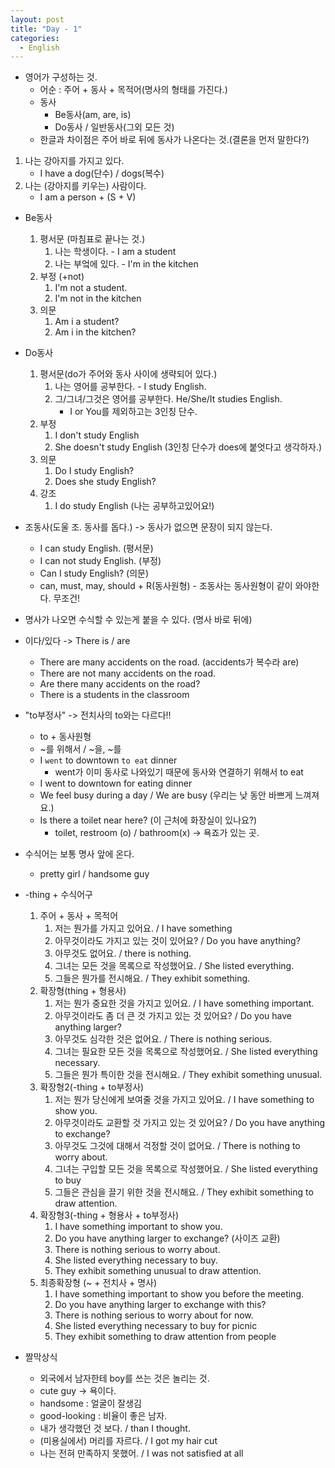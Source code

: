 ```yaml
---
layout: post
title: "Day - 1"
categories:
  - English
---
```


* 영어가 구성하는 것.
  * 어순 : 주어 + 동사 + 목적어(명사의 형태를 가진다.)
  * 동사
    * Be동사(am, are, is)
    * Do동사 / 일반동사(그외 모든 것)
  * 한글과 차이점은 주어 바로 뒤에 동사가 나온다는 것.(결론을 먼저 말한다?)

1. 나는 강아지를 가지고 있다.
    * I have a dog(단수) / dogs(복수)
2. 나는 (강아지를 키우는) 사람이다.
    * I am a person + (S + V)


* Be동사
  1. 평서문 (마침표로 끝나는 것.)
      1. 나는 학생이다. - I am a student
      2. 나는 부엌에 있다. - I'm in the kitchen
  2. 부정 (+not)
      1. I'm not a student.
      2. I'm not in the kitchen
  3. 의문
      1. Am i a student?
      2. Am i in the kitchen?


* Do동사
  1. 평서문(do가 주어와 동사 사이에 생략되어 있다.)
      1. 나는 영어를 공부한다. - I study English.
      2. 그/그녀/그것은 영어를 공부한다. He/She/It studies English.
          * I or You를 제외하고는 3인칭 단수.
  2. 부정
      1. I don't study English
      2. She doesn't study English (3인칭 단수가 does에 붙엇다고 생각하자.)
  3. 의문
      1. Do I study English?
      2. Does she study English?
  4. 강조
      1. I do study English (나는 공부하고있어요!)


* 조동사(도울 조. 동사를 돕다.) -> 동사가 없으면 문장이 되지 않는다.
  * I can study English. (평서문)
  * I can not study English. (부정)
  * Can I study English? (의문)
  * can, must, may, should + R(동사원형) - 조동사는 동사원형이 같이 와야한다. 무조건!


* 명사가 나오면 수식할 수 있는게 붙을 수 있다. (명사 바로 뒤에)


* 이다/있다 -> There is / are
    * There are many accidents on the road. (accidents가 복수라 are)
    * There are not many accidents on the road.
    * Are there many accidents on the road?
    * There is a students in the classroom


* "to부정사" -> 전치사의 to와는 다르다!!
  * to + 동사원형
  * ~를 위해서 / ~을, ~를
  * I ```went``` to downtown ```to eat``` dinner
    * went가 이미 동사로 나와있기 때문에 동사와 연결하기 위해서 to eat
  * I went to downtown for eating dinner
  * We feel busy during a day / We are busy (우리는 낮 동안 바쁘게 느껴져요.)
  * Is there a toilet near here? (이 근처에 화장실이 있나요?)
    * toilet, restroom (o) / bathroom(x) -> 욕죠가 있는 곳.


* 수식어는 보통 명사 앞에 온다.
  * pretty girl / handsome guy


* -thing + 수식어구
    1. 주어 + 동사 + 목적어
        1. 저는 뭔가를 가지고 있어요. / I have something
        2. 아무것이라도 가지고 있는 것이 있어요? / Do you have anything?
        3. 아무것도 없어요. / there is nothing.
        4. 그녀는 모든 것을 목록으로 작성했어요. / She listed everything.
        5. 그들은 뭔가를 전시해요. / They exhibit something.
    2. 확장형(thing + 형용사)
        1. 저는 뭔가 중요한 것을 가지고 있어요. / I have something important.
        2. 아무것이라도 좀 더 큰 것 가지고 있는 것 있어요? / Do you have anything larger?
        3. 아무것도 심각한 것은 없어요. / There is nothing serious.
        4. 그녀는 필요한 모든 것을 목록으로 작성했어요. / She listed everything necessary.
        5. 그들은 뭔가 특이한 것을 전시해요. / They exhibit something unusual.
    3. 확장형2(-thing + to부정사)
        1. 저는 뭔가 당신에게 보여줄 것을 가지고 있어요. / I have something to show you.
        2. 아무것이라도 교환할 것 가지고 있는 것 있어요? / Do you have anything to exchange?
        3. 아무것도 그것에 대해서 걱정할 것이 없어요. / There is nothing to worry about.
        4. 그녀는 구입할 모든 것을 목록으로 작성했어요. / She listed everything to buy
        5. 그들은 관심을 끌기 위한 것을 전시해요. / They exhibit something to draw attention.
    4. 확장형3(-thing + 형용사 + to부정사)
        1. I have something important to show you.
        2. Do you have anything larger to exchange? (사이즈 교환)
        3. There is nothing serious to worry about.
        4. She listed everything necessary to buy.
        5. They exhibit something unusual to draw attention.
    5. 최종확장형 (~ + 전치사 + 명사)
        1. I have something important to show you before the meeting.
        2. Do you have anything larger to exchange with this?
        3. There is nothing serious to worry about for now.
        4. She listed everything necessary to buy for picnic
        5. They exhibit something to draw attention from people


* 짤막상식
  * 외국에서 남자한테 boy를 쓰는 것은 놀리는 것.
  * cute guy -> 욕이다.
  * handsome : 얼굴이 잘생김
  * good-looking : 비율이 좋은 남자.
  * 내가 생각했던 것 보다. / than I thought.
  * (미용실에서) 머리를 자르다. / I got my hair cut
  * 나는 전혀 만족하지 못했어. / I was not satisfied at all
